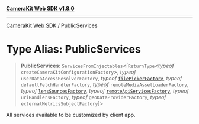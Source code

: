 [**CameraKit Web SDK v1.8.0**](../README.md)

***

[CameraKit Web SDK](../globals.md) / PublicServices

# Type Alias: PublicServices

> **PublicServices**: `ServicesFromInjectables`\<[`ReturnType`\<*typeof* `createCameraKitConfigurationFactory`\>, *typeof* `userDataAccessResolverFactory`, *typeof* [`filePickerFactory`](../functions/filePickerFactory.md), *typeof* `defaultFetchHandlerFactory`, *typeof* `remoteMediaAssetLoaderFactory`, *typeof* [`lensSourcesFactory`](../functions/lensSourcesFactory.md), *typeof* [`remoteApiServicesFactory`](../functions/remoteApiServicesFactory.md), *typeof* `uriHandlersFactory`, *typeof* `geoDataProviderFactory`, *typeof* `externalMetricsSubjectFactory`]\>

All services available to be customized by client app.
